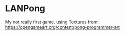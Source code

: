 # LANPong
My not really first game.
using Textures from: https://opengameart.org/content/pong-programmer-art

